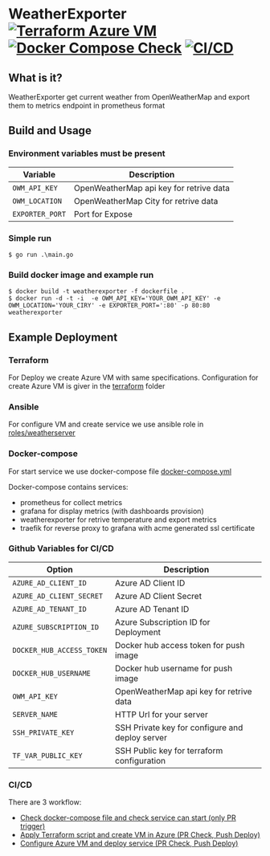 WeatherExporter [![Terraform Azure VM](https://github.com/brainfair/WeatherExporter/actions/workflows/terraform.yml/badge.svg)](https://github.com/brainfair/WeatherExporter/actions/workflows/terraform.yml) [![Docker Compose Check](https://github.com/brainfair/WeatherExporter/actions/workflows/compose.yml/badge.svg)](https://github.com/brainfair/WeatherExporter/actions/workflows/compose.yml) [![CI/CD](https://github.com/brainfair/WeatherExporter/actions/workflows/docker.yml/badge.svg)](https://github.com/brainfair/WeatherExporter/actions/workflows/docker.yml)
===============
## What is it? ##
WeatherExporter get current weather from OpenWeatherMap and export them to metrics endpoint in prometheus format

## Build and Usage
### Environment variables must be present

Variable | Description
--- | ---
`OWM_API_KEY`	| OpenWeatherMap api key for retrive data
`OWM_LOCATION`	| OpenWeatherMap City for retrive data
`EXPORTER_PORT`	| Port for Expose

### Simple run
    
    $ go run .\main.go

### Build docker image and example run

    $ docker build -t weatherexporter -f dockerfile .
    $ docker run -d -t -i  -e OWM_API_KEY='YOUR_OWM_API_KEY' -e OWM_LOCATION='YOUR_CIRY' -e EXPORTER_PORT=':80' -p 80:80  weatherexporter

## Example Deployment ##
### Terraform
For Deploy we create Azure VM with same specifications. 
Configuration for create Azure VM is giver in the [terraform](terraform) folder

### Ansible
For configure VM and create service we use ansible role in [roles/weatherserver](roles/weatherserver)

### Docker-compose
For start service we use docker-compose file [docker-compose.yml](docker-compose.yml)

Docker-compose contains services:
- prometheus for collect metrics
- grafana for display metrics (with dashboards provision)
- weatherexporter for retrive temperature and export metrics
- traefik for reverse proxy to grafana with acme generated ssl certificate

### Github Variables for CI/CD
Option | Description
--- | ---
`AZURE_AD_CLIENT_ID`	| Azure AD Client ID
`AZURE_AD_CLIENT_SECRET` | Azure AD Client Secret
`AZURE_AD_TENANT_ID`	| Azure AD Tenant ID
`AZURE_SUBSCRIPTION_ID`  | Azure Subscription ID for Deployment
`DOCKER_HUB_ACCESS_TOKEN`	| Docker hub access token for push image
`DOCKER_HUB_USERNAME`  | Docker hub username for push image
`OWM_API_KEY`	| OpenWeatherMap api key for retrive data
`SERVER_NAME`	| HTTP Url for your server
`SSH_PRIVATE_KEY`	| SSH Private key for configure and deploy server
`TF_VAR_PUBLIC_KEY`	| SSH Public key for terraform configuration

### CI/CD
There are 3 workflow:
- [Check docker-compose file and check service can start (only PR trigger)](.github/workflows/compose.yml) 
- [Apply Terraform script and create VM in Azure (PR Check, Push Deploy)](.github/workflows/terraform.yml)
- [Configure Azure VM and deploy service (PR Check, Push Deploy)](.github/workflows/docker.yml)
